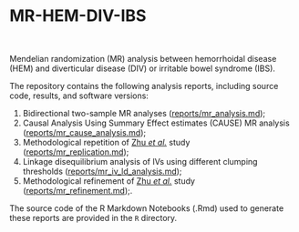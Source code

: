 # MR-HEM-DIV-IBS

&nbsp;

Mendelian randomization (MR) analysis between hemorrhoidal disease (HEM) and diverticular disease (DIV) or irritable bowel syndrome (IBS).

The repository contains the following analysis reports, including source code, results, and software versions:

  1. Bidirectional two-sample MR analyses ([reports/mr_analysis.md](https://github.com/jsimonas/mr-hem-div-ibs/blob/main/reports/mr_analysis.md));
  2. Causal Analysis Using Summary Effect estimates (CAUSE) MR analysis ([reports/mr_cause_analysis.md](https://github.com/jsimonas/mr-hem-div-ibs/blob/main/reports/mr_cause_analysis.md));
  3. Methodological repetition of [Zhu *et al.*](https://gut.bmj.com/content/early/2023/01/23/gutjnl-2022-329307-0) study ([reports/mr_replication.md](https://github.com/jsimonas/mr-hem-div-ibs/blob/main/reports/mr_replication.md));
  4. Linkage disequilibrium analysis of IVs using different clumping thresholds ([reports/mr_iv_ld_analysis.md](https://github.com/jsimonas/mr-hem-div-ibs/blob/main/reports/mr_iv_ld_analysis.md));
  5. Methodological refinement of [Zhu *et al.*](https://gut.bmj.com/content/early/2023/01/23/gutjnl-2022-329307-0) study ([reports/mr_refinement.md](https://github.com/jsimonas/mr-hem-div-ibs/blob/main/reports/mr_refinement.md));.

The source code of the R Markdown Notebooks (.Rmd) used to generate these reports are provided in the `R` directory.
